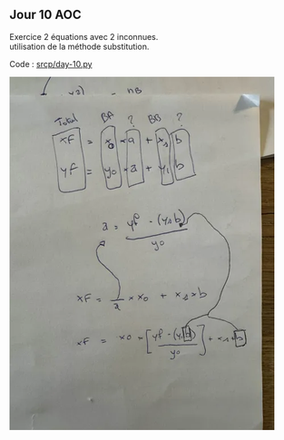 ## Jour 10 AOC

Exercice 2 équations avec 2 inconnues.
<br/>
utilisation de la méthode substitution.
<br/>

Code : [srcp/day-10.py](https://github.com/math-dev-24/aoc-2024-ts-rust/blob/main/srcp/day-10.py)

![image](./assets/equation2_y_x.png)

